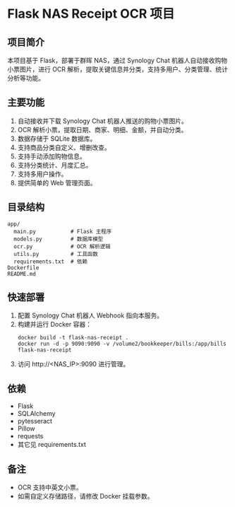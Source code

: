 # Flask NAS Receipt OCR 项目

## 项目简介
本项目基于 Flask，部署于群晖 NAS，通过 Synology Chat 机器人自动接收购物小票图片，进行 OCR 解析，提取关键信息并分类，支持多用户、分类管理、统计分析等功能。

## 主要功能
1. 自动接收并下载 Synology Chat 机器人推送的购物小票图片。
2. OCR 解析小票，提取日期、商家、明细、金额，并自动分类。
3. 数据存储于 SQLite 数据库。
4. 支持商品分类自定义、增删改查。
5. 支持手动添加购物信息。
6. 支持分类统计、月度汇总。
7. 支持多用户操作。
8. 提供简单的 Web 管理页面。

## 目录结构
```
app/
  main.py           # Flask 主程序
  models.py         # 数据库模型
  ocr.py            # OCR 解析逻辑
  utils.py          # 工具函数
  requirements.txt  # 依赖
Dockerfile
README.md
```

## 快速部署
1. 配置 Synology Chat 机器人 Webhook 指向本服务。
2. 构建并运行 Docker 容器：
   ```
   docker build -t flask-nas-receipt .
   docker run -d -p 9090:9090 -v /volume2/bookkeeper/bills:/app/bills flask-nas-receipt
   ```
3. 访问 http://<NAS_IP>:9090 进行管理。

## 依赖
- Flask
- SQLAlchemy
- pytesseract
- Pillow
- requests
- 其它见 requirements.txt

## 备注
- OCR 支持中英文小票。
- 如需自定义存储路径，请修改 Docker 挂载参数。 